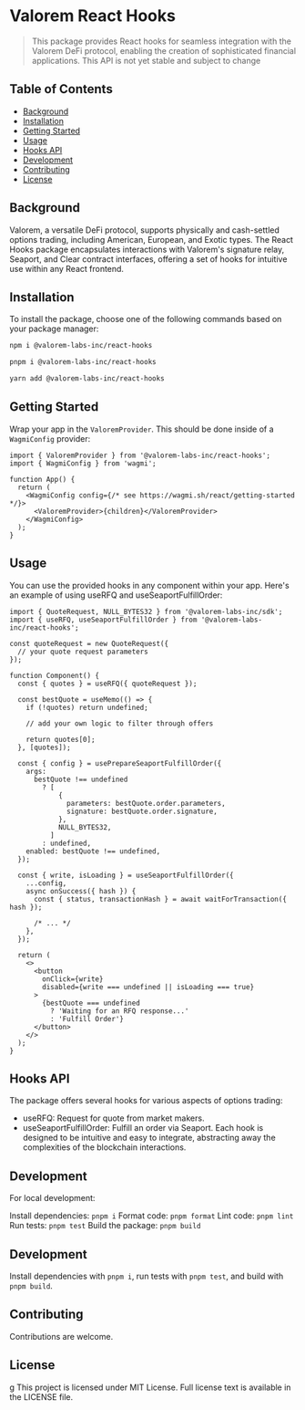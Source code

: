 # Valorem React Hooks

> This package provides React hooks for seamless integration with the Valorem 
> DeFi protocol, enabling the creation of sophisticated financial applications.
> This API is not yet stable and subject to change

## Table of Contents

- [Background](#background)
- [Installation](#installation)
- [Getting Started](#getting-started)
- [Usage](#usage)
- [Hooks API](#hooks-api)
- [Development](#development)
- [Contributing](#contributing)
- [License](#license)

## Background

Valorem, a versatile DeFi protocol, supports physically and cash-settled 
options trading, including American, European, and Exotic types. The React 
Hooks package encapsulates interactions with Valorem's signature relay, 
Seaport, and Clear contract interfaces, offering a set of hooks for 
intuitive use within any React frontend.

## Installation

To install the package, choose one of the following commands based on your package manager:

```bash
npm i @valorem-labs-inc/react-hooks
```

```bash
pnpm i @valorem-labs-inc/react-hooks
```

```bash
yarn add @valorem-labs-inc/react-hooks
```

## Getting Started

Wrap your app in the `ValoremProvider`. This should be done inside of a `WagmiConfig` provider:

```tsx
import { ValoremProvider } from '@valorem-labs-inc/react-hooks';
import { WagmiConfig } from 'wagmi';

function App() {
  return (
    <WagmiConfig config={/* see https://wagmi.sh/react/getting-started */}>
      <ValoremProvider>{children}</ValoremProvider>
    </WagmiConfig>
  );
}
```

## Usage

You can use the provided hooks in any component within your app. Here's an example of using 
useRFQ and useSeaportFulfillOrder:

```tsx
import { QuoteRequest, NULL_BYTES32 } from '@valorem-labs-inc/sdk';
import { useRFQ, useSeaportFulfillOrder } from '@valorem-labs-inc/react-hooks';

const quoteRequest = new QuoteRequest({
  // your quote request parameters
});

function Component() {
  const { quotes } = useRFQ({ quoteRequest });

  const bestQuote = useMemo(() => {
    if (!quotes) return undefined;

    // add your own logic to filter through offers

    return quotes[0];
  }, [quotes]);

  const { config } = usePrepareSeaportFulfillOrder({
    args:
      bestQuote !== undefined
        ? [
            {
              parameters: bestQuote.order.parameters,
              signature: bestQuote.order.signature,
            },
            NULL_BYTES32,
          ]
        : undefined,
    enabled: bestQuote !== undefined,
  });

  const { write, isLoading } = useSeaportFulfillOrder({
    ...config,
    async onSuccess({ hash }) {
      const { status, transactionHash } = await waitForTransaction({ hash });

      /* ... */
    },
  });

  return (
    <>
      <button
        onClick={write}
        disabled={write === undefined || isLoading === true}
      >
        {bestQuote === undefined
          ? 'Waiting for an RFQ response...'
          : 'Fulfill Order'}
      </button>
    </>
  );
}
```

## Hooks API

The package offers several hooks for various aspects of options trading:

- useRFQ: Request for quote from market makers.
- useSeaportFulfillOrder: Fulfill an order via Seaport.
  Each hook is designed to be intuitive and easy to integrate, abstracting away 
  the complexities of the blockchain interactions.

## Development

For local development:

Install dependencies: `pnpm i`
Format code: `pnpm format`
Lint code: `pnpm lint`
Run tests: `pnpm test`
Build the package: `pnpm build`

## Development

Install dependencies with `pnpm i`, run tests with `pnpm test`, and build with `pnpm build`.

## Contributing

Contributions are welcome.

## License
g
This project is licensed under MIT License. Full license text is available in the LICENSE file.
